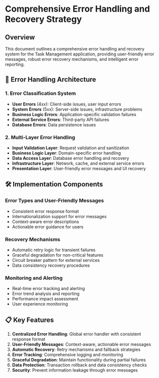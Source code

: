 # Comprehensive Error Handling and Recovery Strategy

## Overview
This document outlines a comprehensive error handling and recovery system for the Task Management application, providing user-friendly error messages, robust error recovery mechanisms, and intelligent error reporting.

## 🎯 **Error Handling Architecture**

### 1. Error Classification System
- **User Errors** (4xx): Client-side issues, user input errors
- **System Errors** (5xx): Server-side issues, infrastructure problems
- **Business Logic Errors**: Application-specific validation failures
- **External Service Errors**: Third-party API failures
- **Database Errors**: Data persistence issues

### 2. Multi-Layer Error Handling
- **Input Validation Layer**: Request validation and sanitization
- **Business Logic Layer**: Domain-specific error handling
- **Data Access Layer**: Database error handling and recovery
- **Infrastructure Layer**: Network, cache, and external service errors
- **Presentation Layer**: User-friendly error messages and UI recovery

## 🛠 **Implementation Components**

### Error Types and User-Friendly Messages
- Consistent error response format
- Internationalization support for error messages
- Context-aware error descriptions
- Actionable error guidance for users

### Recovery Mechanisms
- Automatic retry logic for transient failures
- Graceful degradation for non-critical features
- Circuit breaker pattern for external services
- Data consistency recovery procedures

### Monitoring and Alerting
- Real-time error tracking and alerting
- Error trend analysis and reporting
- Performance impact assessment
- User experience monitoring

## 📋 **Key Features**

1. **Centralized Error Handling**: Global error handler with consistent response format
2. **User-Friendly Messages**: Context-aware, actionable error messages
3. **Automatic Recovery**: Retry mechanisms and fallback strategies
4. **Error Tracking**: Comprehensive logging and monitoring
5. **Graceful Degradation**: Maintain functionality during partial failures
6. **Data Protection**: Transaction rollback and data consistency checks
7. **Security**: Prevent information leakage through error messages
